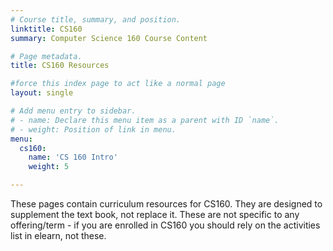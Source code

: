 ```yaml
---
# Course title, summary, and position.
linktitle: CS160
summary: Computer Science 160 Course Content

# Page metadata.
title: CS160 Resources

#force this index page to act like a normal page
layout: single

# Add menu entry to sidebar.
# - name: Declare this menu item as a parent with ID `name`.
# - weight: Position of link in menu.
menu:
  cs160:
    name: 'CS 160 Intro'
    weight: 5

---
```


These pages contain curriculum resources for CS160. They are designed to supplement the text book,
not replace it. These are not specific to any offering/term - if you are enrolled in CS160 you
should rely on the activities list in elearn, not these.
